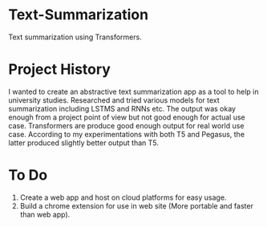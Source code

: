 # Text-Summarization
Text summarization using Transformers. 

# Project History
I wanted to create an abstractive text summarization app as a tool to help in university studies. Researched and tried various models for text summarization including LSTMS and RNNs etc. The output was okay enough from a project point of view but not good enough for actual use case. Transformers are produce good enough output for real world use case. According to my experimentations with both T5 and Pegasus, the latter produced slightly better output than T5.

# To Do
1. Create a web app and host on cloud platforms for easy usage.
2. Build a chrome extension for use in web site (More portable and faster than web app).
